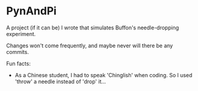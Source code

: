 # PynAndPi

A project (if it can be) I wrote that simulates Buffon's needle-dropping experiment.

Changes won't come frequently, and maybe never will there be any commits.

Fun facts:

* As a Chinese student, I had to speak 'Chinglish' when coding.
  So I used 'throw' a needle instead of 'drop' it...
